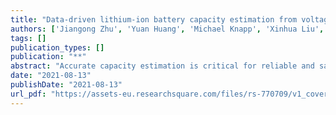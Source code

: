 ```yaml
---
title: "Data-driven lithium-ion battery capacity estimation from voltage relaxation"
authors: ['Jiangong Zhu', 'Yuan Huang', 'Michael Knapp', 'Xinhua Liu', 'Yixiu Wang', 'R Bhushan Gopaluni', 'Yankai Cao', 'Michael Heere', 'Martin J Mühlbauer', 'Liuda Mereacre', 'Haifeng Dai', 'Anatoliy Senyshyn', 'Xuezhe Wei', 'Helmut Ehrenberg']
tags: []
publication_types: []
publication: "**"
abstract: "Accurate capacity estimation is critical for reliable and safe operation of lithium-ion batteries. A proposed approach exploiting features from the relaxation voltage curve enables battery capacity estimation without requiring previous cycling information. Machine learning methods are used in the approach. A dataset including 27,330 data units are collected from batteries with LiNi 0.86 Co 0.11 Al 0.03 O 2 cathode (NCA battery) cycled at different temperatures and currents until reaching about 71% of their nominal capacity. One data unit comprises three statistical features (variance, skewness, and maxima) derived from the relaxation voltage curve after fully charging and the following discharge capacity for verification. Models adopting machine learning methods, ie, ElasticNet, XGBoost, Support Vector Regression (SVR), and Deep Neural Network (DNN), are compared to estimate the battery capacity. Both XGBoost and SVR methods show good predictive ability with 1.1% root-mean-square error (RMSE). The DNN method presents a 1.5% RMSE higher than that obtained using ElasticNet and SVR. 30,312 data units are extracted from batteries with LiNi 0.83 Co 0.11 Mn 0.07 O 2 cathode (NCM battery). The model trained by the NCA battery dataset is verified on the NCM battery dataset without changing model weights. The test RMSE is 3.1% for the XGBoost method and 1.8% RMSE for the DNN method, indicating the generalizability of the capacity estimation approach utilizing battery voltage relaxation."
date: "2021-08-13"
publishDate: "2021-08-13"
url_pdf: "https://assets-eu.researchsquare.com/files/rs-770709/v1_covered.pdf?c=1651129570"
---
```

